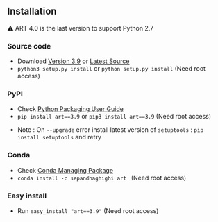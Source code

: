 ## Installation	

⚠️ ART 4.0 is the last version to support Python 2.7

### Source code
- Download [Version 3.9](https://github.com/sepandhaghighi/art/archive/v3.9.zip) or [Latest Source ](https://github.com/sepandhaghighi/art/archive/dev.zip)
- `python3 setup.py install` or `python setup.py install` (Need root access)				

### PyPI


- Check [Python Packaging User Guide](https://packaging.python.org/installing/)     
- `pip install art==3.9` or `pip3 install art==3.9` (Need root access)

* Note :  On `--upgrade` error install latest version of `setuptools` : `pip install setuptools` and retry

### Conda

- Check [Conda Managing Package](https://conda.io/docs/user-guide/tasks/manage-pkgs.html#installing-packages-from-anaconda-org)
- `conda install -c sepandhaghighi art ` (Need root access)

### Easy install

- Run `easy_install "art==3.9"` (Need root access)
